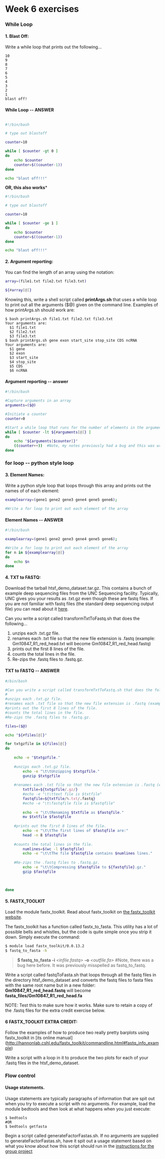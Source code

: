 
# Week 6 exercises


### While Loop
#### 1. Blast Off: 
Write a while loop that prints out the following...
```
10
9
8
7
6
5
4
3
2
1
blast off!
```

#### While Loop -- ANSWER

```bash

#!/bin/bash

# type out blastoff

counter=10

while [ $counter -gt 0 ]
do
    echo $counter
    counter=$((counter-1))
done

echo "blast off!!!"
```

**OR, this also works***

```bash
#!/bin/bash

# type out blastoff

counter=10

while [ $counter -ge 1 ]
do
    echo $counter
    counter=$((counter-1))
done

echo "blast off!!!"
```

#### 2. Argument reporting: 
You can find the length of an array using the notation: 
```bash
array=(file1.txt file2.txt file3.txt)

${#array[@]}
```
Knowing this, write a shell script called **printArgs.sh** that uses a while loop to print out all the arguments ($@) given on the command line. Examples of how printArgs.sh should work are:

```
$ bash printArgs.sh file1.txt file2.txt file3.txt
Your arguments are:
  $1 file1.txt
  $2 file2.txt
  $3 file3.txt
$ bash printArgs.sh gene exon start_site stop_site CDS ncRNA
Your arguments are:
  $1 gene
  $2 exon
  $3 start_site
  $4 stop_site
  $5 CDS
  $6 ncRNA
```

#### Argument reporting -- answer

```bash
#!/bin/bash

#Capture arguments in an array
arguments=($@)

#Initiate a counter
counter=0

#Start a while loop that runs for the number of elements in the arguments array
while [ $counter -lt ${#arguments[@]} ]
do
    echo "${arguments[$counter]}"
    ((counter++))  #Note, my notes previously had a bug and this was written $((counter++)) which will not work. counter=$((counter+1)) will work, however.
done
```


### for loop -- python style loop
#### 3. Element Names: 
Write a python style loop that loops through this array and prints out the names of of each element:

```bash
examplearray=(gene1 gene2 gene3 gene4 gene5 gene6);

#Write a for loop to print out each element of the array
```
#### Element Names -- ANSWER

```bash
#!/bin/bash

examplearray=(gene1 gene2 gene3 gene4 gene5 gene6);

#Write a for loop to print out each element of the array
for n in ${examplearray[@]}
do
    echo $n
done
```


#### 4. TXT to FASTQ: 
Download the tarball htsf\_demo\_dataset.tar.gz. This contains a bunch of example deep sequencing files from the UNC Sequencing facility. Typically, UNC gives you your results as .txt.gz even though these are fastq files. If you are not familiar with fastq files (the standard deep sequencing output file) you can read about it [here](https://en.wikipedia.org/wiki/FASTQ_format).

Can you write a script called transformTxtToFastq.sh that does the following...
  1. unzips each .txt.gz file.
  2. renames each .txt file so that the new file extension is .fastq (example:  Gm10847\_R1\_red\_head.txt will become Gm10847\_R1\_red\_head.fastq)
  3. prints out the first 8 lines of the file.
  3. counts the total lines in the file.
  3. Re-zips the .fastq files to .fastq.gz.

#### TXT to FASTQ -- ANSWER

```bash
#/bin/bash

#Can you write a script called transformTxtToFastq.sh that does the following...
#
#unzips each .txt.gz file.
#renames each .txt file so that the new file extension is .fastq (example: Gm10847_R1_red_head.txt will become Gm10847_R1_red_head.fastq)
#prints out the first 8 lines of the file.
#counts the total lines in the file.
#Re-zips the .fastq files to .fastq.gz.

files=($@)

echo "${#files[@]}"

for txtgzfile in ${files[@]}
do
    
    echo -e "$txtgzfile."
    
    #unzips each .txt.gz file.
        echo -e "\t\tUnzipping $txtgzfile."
        gunzip $txtgzfile
    
    #renames each .txt file so that the new file extension is .fastq (example: Gm10847_R1_red_head.txt will become Gm10847_R1_red_head.fastq)
        txtfile=${txtgzfile/.gz/}
        #echo -e "\t\ttext file is $txtfile"
        fastqfile=${txtfile/%.txt/.fastq}
        #echo -e "\t\fastqfile file is $fastqfile"
    
        echo -e "\t\tRenaming $txtfile as $fastqfile."
        mv $txtfile $fastqfile
        
    #prints out the first 8 lines of the file.
        echo -e "\t\tThe first lines of $fastqfile are:"
        head -n 8 $fastqfile
        
    #counts the total lines in the file.
        numlines=$(wc -l $fastqfile)
        echo -e "\t\tThe file $fastqfile contains $numlines lines."
        
    #Re-zips the .fastq files to .fastq.gz.
        echo -e "\t\tCompressing $fastqfile to ${fastqfile}.gz."
        gzip $fastqfile
    
        
        
done

```

#### 5. FASTX_TOOLKIT
Load the module fastx_toolkit. Read about fastx_toolkit on  [the fastx_toolkit website](http://hannonlab.cshl.edu/fastx_toolkit/commandline.html#fastq_statistics_usage).

The fastx\_toolkit has a function called fastx\_to\_fasta. This utility has a lot of possible bells and whistles, but the code is quite simple once you strip it down. Simply execute the command:

```bash
$ module load fastx_toolkit/0.0.13.2 
$ fastq_to_fasta -h
```

>**$ fastq_to_fasta -i** *\<infile.fastq\>* **-o** *\<outfile.fa\>* #Note, there was a bug here before. It was previously misspelled as fastq_to_fastq.


Write a script called fastqToFasta.sh that loops through all the fastq files in the directory htsf\_demo\_dataset and converts the fastq files to fasta files with the same root name but in a new folder:   
**Gm10847\_R1\_red\_head.fastq** will become **fasta_files/Gm10847\_R1\_red\_head.fa**

NOTE: Test this to make sure how it works. Make sure to retain a copy of the .fastq files for the extra credit exercise below.


#### 6 FASTX_TOOLKIT EXTRA CREDIT:

Follow the examples of how to produce two really pretty barplots using fastx\_toolkit in [its online manual] (http://hannonlab.cshl.edu/fastx_toolkit/commandline.html#fastq_info_example)

Write a script with a loop in it to produce the two plots for each of your .fastq files in the htsf\_demo\_dataset.


### Flow control

#### Usage statements.
Usage statements are typically paragraphs of information that are spit out when you try to execute a script with no arguments. 
For example, load the module bedtools and then look at what happens when you just execute:

```
$ bedtools 
#OR
$ bedtools getfasta
```

Begin a script called generateFactorFastas.sh. If no arguments are supplied to generateFactorFastas.sh, have it spit out a usage statement based on what you know about how this script should run in the [instructions for the group project](http://github.com/erinosb/bash_workshop_project/blob/master/instructions.md)

